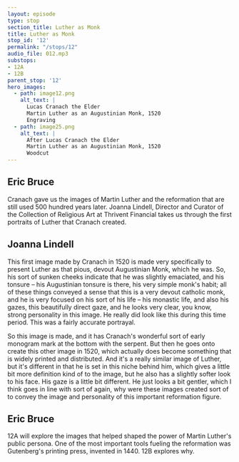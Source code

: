 ```yaml
---
layout: episode
type: stop
section_title: Luther as Monk
title: Luther as Monk
stop_id: '12'
permalink: "/stops/12"
audio_file: 012.mp3
substops:
- 12A
- 12B
parent_stop: '12'
hero_images:
  - path: image12.png
    alt_text: |
      Lucas Cranach the Elder
      Martin Luther as an Augustinian Monk, 1520
      Engraving
  - path: image25.png
    alt_text: |
      After Lucas Cranach the Elder
      Martin Luther as an Augustinian Monk, 1520
      Woodcut
---
```


## Eric Bruce

Cranach gave us the images of Martin Luther and the reformation that are still used 500 hundred years later. Joanna Lindell, Director and Curator of the Collection of Religious Art at Thrivent Financial takes us through the first portraits of Luther that Cranach created.

## Joanna Lindell

This first image made by Cranach in 1520 is made very specifically to present Luther as that pious, devout Augustinian Monk, which he was. So, his sort of sunken cheeks indicate that he was slightly emaciated, and his tonsure – his Augustinian tonsure is there, his very simple monk's habit; all of these things conveyed a sense that this is a very devout catholic monk, and he is very focused on his sort of his life – his monastic life, and also his gazes, this beautifully direct gaze, and he looks very clear, you know, strong personality in this image. He really did look like this during this time period. This was a fairly accurate portrayal.

So this image is made, and it has Cranach's wonderful sort of early monogram mark at the bottom with the serpent. But then he goes onto create this other image in 1520, which actually does become something that is widely printed and distributed. And it's a really similar image of Luther, but it's different in that he is set in this niche behind him, which gives a little bit more definition kind of to the image, but he also has a slightly softer look to his face. His gaze is a little bit different. He just looks a bit gentler, which I think goes in line with sort of again, why were these images created sort of to convey the image and personality of this important reformation figure.

## Eric Bruce

12A will explore the images that helped shaped the power of Martin Luther's public persona. One of the most important tools fueling the reformation was Gutenberg's printing press, invented in 1440. 12B explores why.

